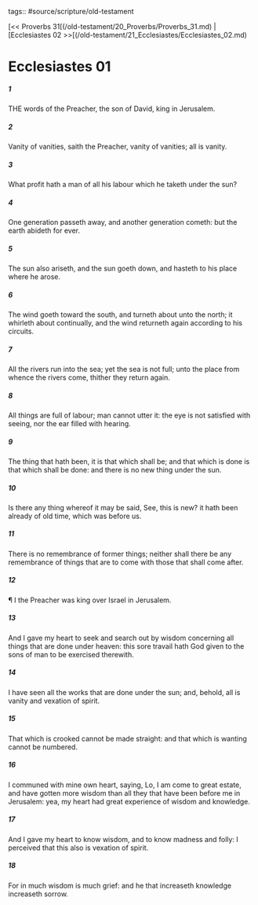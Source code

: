 tags:: #source/scripture/old-testament

[<< Proverbs 31[(/old-testament/20_Proverbs/Proverbs_31.md) | [Ecclesiastes 02 >>[(/old-testament/21_Ecclesiastes/Ecclesiastes_02.md)

# Ecclesiastes 01

##### 1

THE words of the Preacher, the son of David, king in Jerusalem.

##### 2

Vanity of vanities, saith the Preacher, vanity of vanities; all is vanity.

##### 3

What profit hath a man of all his labour which he taketh under the sun?

##### 4

One generation passeth away, and another generation cometh: but the earth abideth for ever.

##### 5

The sun also ariseth, and the sun goeth down, and hasteth to his place where he arose.

##### 6

The wind goeth toward the south, and turneth about unto the north; it whirleth about continually, and the wind returneth again according to his circuits.

##### 7

All the rivers run into the sea; yet the sea is not full; unto the place from whence the rivers come, thither they return again.

##### 8

All things are full of labour; man cannot utter it: the eye is not satisfied with seeing, nor the ear filled with hearing.

##### 9

The thing that hath been, it is that which shall be; and that which is done is that which shall be done: and there is no new thing under the sun.

##### 10

Is there any thing whereof it may be said, See, this is new? it hath been already of old time, which was before us.

##### 11

There is no remembrance of former things; neither shall there be any remembrance of things that are to come with those that shall come after.

##### 12

¶ I the Preacher was king over Israel in Jerusalem.

##### 13

And I gave my heart to seek and search out by wisdom concerning all things that are done under heaven: this sore travail hath God given to the sons of man to be exercised therewith.

##### 14

I have seen all the works that are done under the sun; and, behold, all is vanity and vexation of spirit.

##### 15

That which is crooked cannot be made straight: and that which is wanting cannot be numbered.

##### 16

I communed with mine own heart, saying, Lo, I am come to great estate, and have gotten more wisdom than all they that have been before me in Jerusalem: yea, my heart had great experience of wisdom and knowledge.

##### 17

And I gave my heart to know wisdom, and to know madness and folly: I perceived that this also is vexation of spirit.

##### 18

For in much wisdom is much grief: and he that increaseth knowledge increaseth sorrow.
